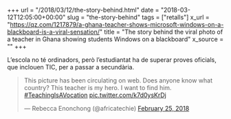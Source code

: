 +++
url = "/2018/03/12/the-story-behind.html"
date = "2018-03-12T12:05:00+00:00"
slug = "the-story-behind"
tags = ["retalls"]
x_url = "https://qz.com/1217879/a-ghana-teacher-shows-microsoft-windows-on-a-blackboard-is-a-viral-sensation/"
title = "The story behind the viral photo of a teacher in Ghana showing students Windows on a blackboard"
x_source = ""
+++


L’escola no té ordinadors, però l’estudiantat ha de superar proves oficials, que inclouen TIC, per a passar a secundària.

<blockquote class="twitter-tweet"><p lang="en" dir="ltr">This picture has been circulating on web. Does anyone know what country? This teacher is my hero. I want to find him. <a href="https://twitter.com/hashtag/TeachingIsAVocation?src=hash&amp;ref_src=twsrc%5Etfw">#TeachingIsAVocation</a> <a href="https://t.co/k7d0ysKrDj">pic.twitter.com/k7d0ysKrDj</a></p>&mdash; Rebecca Enonchong (@africatechie) <a href="https://twitter.com/africatechie/status/967705443110998017?ref_src=twsrc%5Etfw">February 25, 2018</a></blockquote> <script async src="https://platform.twitter.com/widgets.js" charset="utf-8"></script>
